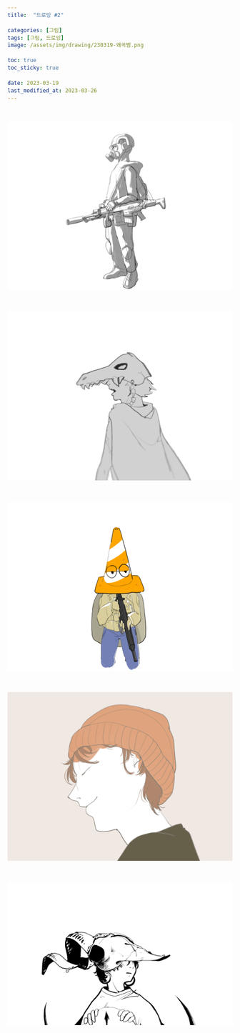 ```yaml
---
title:  "드로잉 #2"

categories: [그림]
tags: [그림, 드로잉]
image: /assets/img/drawing/230319-왜곡쩜.png

toc: true
toc_sticky: true
 
date: 2023-03-19
last_modified_at: 2023-03-26
---
```


<br>

![230307-구닌](/assets/img/drawing/230307-구닌.png)

<br>

![230302-토착민](/assets/img/drawing/230302-토착민.png)

<br>

![230319-꼬깔구닌](/assets/img/drawing/230319-꼬깔구닌.png)

<br>

![230319-남자옆면](/assets/img/drawing/230319-남자옆면.png)

<br>

![230329-흑백선화](/assets/img/drawing/230329_흑백선화.png)
